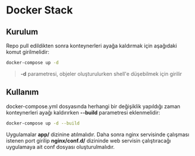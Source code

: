 # Docker Stack

## Kurulum
Repo pull edildikten sonra konteynerleri ayağa kaldırmak için aşağıdaki komut girilmelidir:

```bash
docker-compose up -d
```
> **-d** parametresi, objeler oluşturulurken shell'e düşebilmek için girilir

## Kullanım
docker-compose.yml dosyasında herhangi bir değişiklik yapıldığı zaman konteynerleri ayağı kaldırırken **--build** parametresi eklenmelidir:
```bash
docker-compose up -d --build
```

Uygulamalar **app/** dizinine atılmalıdır. Daha sonra nginx servisinde çalışması istenen port girilip **nginx/conf.d/** dizininde web servisin çalıştıracağı uygulamaya ait conf dosyası oluşturulmalıdır.